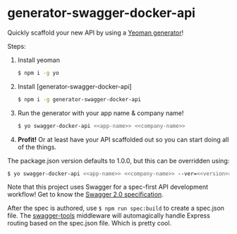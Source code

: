 # generator-swagger-docker-api

Quickly scaffold your new API by using a [Yeoman generator](http://yeoman.io/)!

Steps:

1. Install yeoman
    ```bash
    $ npm i -g yo
    ```
1. Install [generator-swagger-docker-api]
    ```bash
    $ npm i -g generator-swagger-docker-api
    ```
1. Run the generator with your app name & company name!
    ```bash
    $ yo swagger-docker-api <<app-name>> <<company-name>>
    ```
1. **Profit!** Or at least have your API scaffolded out so you can start doing all of the things.

The package.json version defaults to 1.0.0, but this can be overridden using:
```bash
$ yo swagger-docker-api <<app-name>> <<company-name>> --ver=<<version>>
```

Note that this project uses Swagger for a spec-first API development workflow! Get to know the [Swagger 2.0 specification](https://github.com/OAI/OpenAPI-Specification/blob/master/versions/2.0.md).

After the spec is authored, use `$ npm run spec:build` to create a spec.json file. The [swagger-tools](https://github.com/apigee-127/swagger-tools/blob/master/docs/Middleware.md) middleware will automagically handle Express routing based on the spec.json file. Which is pretty cool.
